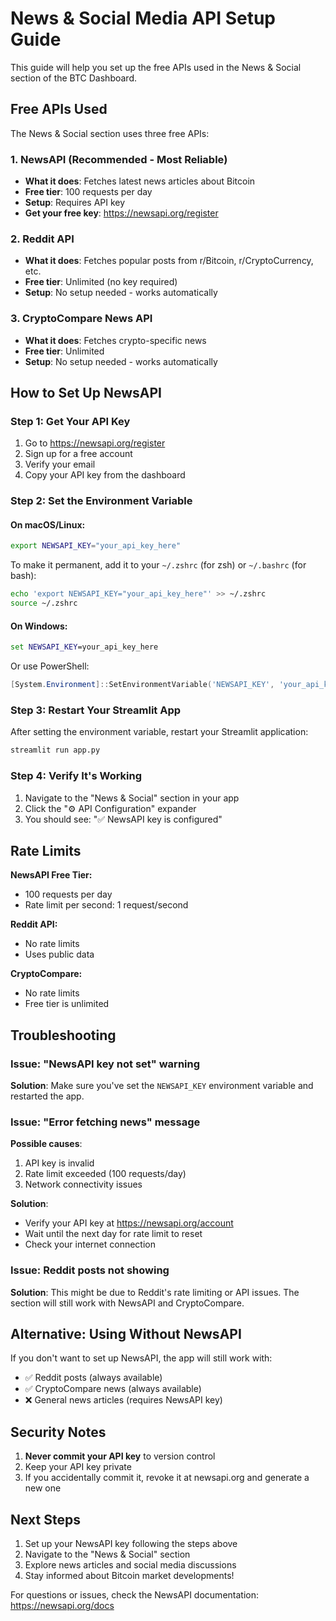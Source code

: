 # News & Social Media API Setup Guide

This guide will help you set up the free APIs used in the News & Social section of the BTC Dashboard.

## Free APIs Used

The News & Social section uses three free APIs:

### 1. NewsAPI (Recommended - Most Reliable)
- **What it does**: Fetches latest news articles about Bitcoin
- **Free tier**: 100 requests per day
- **Setup**: Requires API key
- **Get your free key**: https://newsapi.org/register

### 2. Reddit API
- **What it does**: Fetches popular posts from r/Bitcoin, r/CryptoCurrency, etc.
- **Free tier**: Unlimited (no key required)
- **Setup**: No setup needed - works automatically

### 3. CryptoCompare News API
- **What it does**: Fetches crypto-specific news
- **Free tier**: Unlimited
- **Setup**: No setup needed - works automatically

## How to Set Up NewsAPI

### Step 1: Get Your API Key

1. Go to https://newsapi.org/register
2. Sign up for a free account
3. Verify your email
4. Copy your API key from the dashboard

### Step 2: Set the Environment Variable

#### On macOS/Linux:

```bash
export NEWSAPI_KEY="your_api_key_here"
```

To make it permanent, add it to your `~/.zshrc` (for zsh) or `~/.bashrc` (for bash):

```bash
echo 'export NEWSAPI_KEY="your_api_key_here"' >> ~/.zshrc
source ~/.zshrc
```

#### On Windows:

```cmd
set NEWSAPI_KEY=your_api_key_here
```

Or use PowerShell:

```powershell
[System.Environment]::SetEnvironmentVariable('NEWSAPI_KEY', 'your_api_key_here', 'User')
```

### Step 3: Restart Your Streamlit App

After setting the environment variable, restart your Streamlit application:

```bash
streamlit run app.py
```

### Step 4: Verify It's Working

1. Navigate to the "News & Social" section in your app
2. Click the "⚙️ API Configuration" expander
3. You should see: "✅ NewsAPI key is configured"

## Rate Limits

**NewsAPI Free Tier:**
- 100 requests per day
- Rate limit per second: 1 request/second

**Reddit API:**
- No rate limits
- Uses public data

**CryptoCompare:**
- No rate limits
- Free tier is unlimited

## Troubleshooting

### Issue: "NewsAPI key not set" warning

**Solution**: Make sure you've set the `NEWSAPI_KEY` environment variable and restarted the app.

### Issue: "Error fetching news" message

**Possible causes**:
1. API key is invalid
2. Rate limit exceeded (100 requests/day)
3. Network connectivity issues

**Solution**: 
- Verify your API key at https://newsapi.org/account
- Wait until the next day for rate limit to reset
- Check your internet connection

### Issue: Reddit posts not showing

**Solution**: This might be due to Reddit's rate limiting or API issues. The section will still work with NewsAPI and CryptoCompare.

## Alternative: Using Without NewsAPI

If you don't want to set up NewsAPI, the app will still work with:
- ✅ Reddit posts (always available)
- ✅ CryptoCompare news (always available)
- ❌ General news articles (requires NewsAPI key)

## Security Notes

1. **Never commit your API key** to version control
2. Keep your API key private
3. If you accidentally commit it, revoke it at newsapi.org and generate a new one

## Next Steps

1. Set up your NewsAPI key following the steps above
2. Navigate to the "News & Social" section
3. Explore news articles and social media discussions
4. Stay informed about Bitcoin market developments!

For questions or issues, check the NewsAPI documentation: https://newsapi.org/docs

